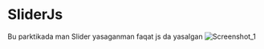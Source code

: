 # SliderJs
Bu parktikada man Slider  yasaganman faqat js da yasalgan
![Screenshot_1](https://user-images.githubusercontent.com/82703362/129167819-9acf48d9-eba9-4901-9f7a-1b673fe97c84.jpg)
